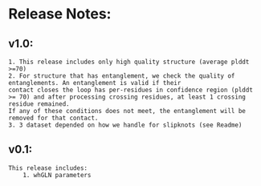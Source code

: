 # Release Notes:

## v1.0:
    1. This release includes only high quality structure (average plddt >=70)
    2. For structure that has entanglement, we check the quality of entanglements. An entanglement is valid if their 
    contact closes the loop has per-residues in confidence region (plddt >= 70) and after processing crossing residues, at least 1 crossing residue remained.
    If any of these conditions does not meet, the entanglement will be removed for that contact.
    3. 3 dataset depended on how we handle for slipknots (see Readme)
    
## v0.1:
    This release includes:
        1. whGLN parameters
